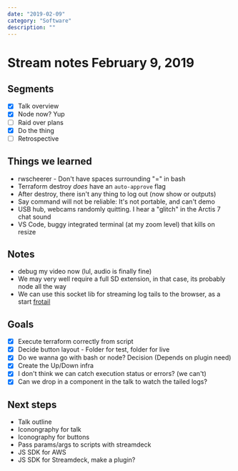 ```yaml
---
date: "2019-02-09"
category: "Software"
description: ""
---
```


# Stream notes February 9, 2019

## Segments

- [x] Talk overview
- [x] Node now? Yup
- [ ] Raid over plans
- [x] Do the thing
- [ ] Retrospective

## Things we learned

- rwscheerer - Don't have spaces surrounding "=" in bash
- Terraform destroy _does_ have an `auto-approve` flag
- After destroy, there isn't any thing to log out (now show or outputs)
- Say command will not be reliable: It's not portable, and can't demo
- USB hub, webcams randomly quitting. I hear a "glitch" in the Arctis 7 chat sound
- VS Code, buggy integrated terminal (at my zoom level) that kills on resize

## Notes

- debug my video now (lul, audio is finally fine)
- We may very well require a full SD extension, in that case, its probably node all the way
- We can use this socket lib for streaming log tails to the browser, as a start [frotail](https://github.com/mthenw/frontail)

## Goals

- [x] Execute terraform correctly from script
- [x] Decide button layout - Folder for test, folder for live
- [x] Do we wanna go with bash or node? Decision (Depends on plugin need)
- [x] Create the Up/Down infra
- [x] I don't think we can catch execution status or errors? (we can't)
- [x] Can we drop in a component in the talk to watch the tailed logs?

## Next steps

- Talk outline
- Iconongraphy for talk
- Iconography for buttons
- Pass params/args to scripts with streamdeck
- JS SDK for AWS
- JS SDK for Streamdeck, make a plugin?
